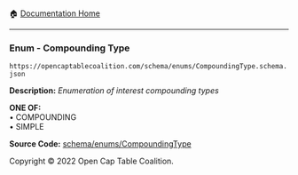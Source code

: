 :house: [Documentation Home](/README.md)

---

### Enum - Compounding Type

`https://opencaptablecoalition.com/schema/enums/CompoundingType.schema.json`

**Description:** _Enumeration of interest compounding types_

**ONE OF:**</br>&bull; COMPOUNDING </br>&bull; SIMPLE

**Source Code:** [schema/enums/CompoundingType](/schema/enums/CompoundingType.schema.json)

Copyright © 2022 Open Cap Table Coalition.
